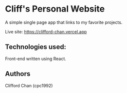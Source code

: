 # Cliff's Personal Website

A simple single page app that links to my favorite projects.

Live site: https://clifford-chan.vercel.app

## Technologies used:

Front-end written using React.

## Authors

Clifford Chan (cpc1992)
